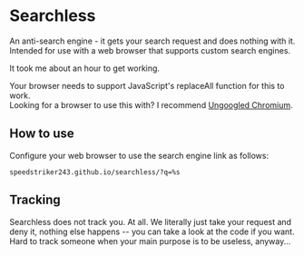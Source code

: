 # Searchless
An anti-search engine - it gets your search request and does nothing with it.<br>
Intended for use with a web browser that supports custom search engines.

It took me about an hour to get working.

Your browser needs to support JavaScript's replaceAll function for this to work.<br>
Looking for a browser to use this with? I recommend [Ungoogled Chromium](https://github.com/Eloston/ungoogled-chromium).

## How to use
Configure your web browser to use the search engine link as follows:
```url
speedstriker243.github.io/searchless/?q=%s
```

## Tracking
Searchless does not track you. At all. We literally just take your request and deny it, nothing else happens -- you can take a look at the code if you want.<br>
Hard to track someone when your main purpose is to be useless, anyway...
